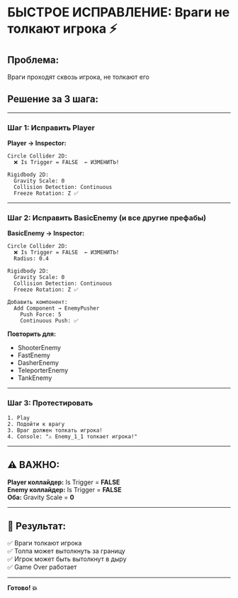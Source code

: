 # БЫСТРОЕ ИСПРАВЛЕНИЕ: Враги не толкают игрока ⚡

## Проблема:
Враги проходят сквозь игрока, не толкают его

## Решение за 3 шага:

---

### **Шаг 1: Исправить Player**

**Player → Inspector:**
```
Circle Collider 2D:
  ❌ Is Trigger = FALSE  ← ИЗМЕНИТЬ!

Rigidbody 2D:
  Gravity Scale: 0
  Collision Detection: Continuous
  Freeze Rotation: Z ✅
```

---

### **Шаг 2: Исправить BasicEnemy (и все другие префабы)**

**BasicEnemy → Inspector:**
```
Circle Collider 2D:
  ❌ Is Trigger = FALSE  ← ИЗМЕНИТЬ!
  Radius: 0.4

Rigidbody 2D:
  Gravity Scale: 0
  Collision Detection: Continuous
  Freeze Rotation: Z ✅

Добавить компонент:
  Add Component → EnemyPusher
    Push Force: 5
    Continuous Push: ✅
```

**Повторить для:**
- ShooterEnemy
- FastEnemy
- DasherEnemy
- TeleporterEnemy
- TankEnemy

---

### **Шаг 3: Протестировать**

```
1. Play
2. Подойти к врагу
3. Враг должен толкать игрока!
4. Console: "⚠️ Enemy_1_1 толкает игрока!"
```

---

## ⚠️ ВАЖНО:

**Player коллайдер:** Is Trigger = **FALSE**  
**Enemy коллайдер:** Is Trigger = **FALSE**  
**Оба:** Gravity Scale = **0**  

---

## 🎯 Результат:

✅ Враги толкают игрока  
✅ Толпа может вытолкнуть за границу  
✅ Игрок может быть вытолкнут в дыру  
✅ Game Over работает  

---

**Готово! 💥**
